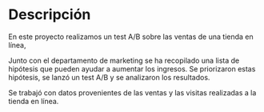 # Descripción

En este proyecto realizamos un test A/B sobre las ventas de una tienda en línea,

Junto con el departamento de marketing se ha recopilado una lista de hipótesis que pueden ayudar a aumentar los ingresos. Se priorizaron estas hipótesis, se lanzó un test A/B y se analizaron los resultados.

Se trabajó  con datos provenientes de las ventas y las visitas realizadas a la tienda en línea.